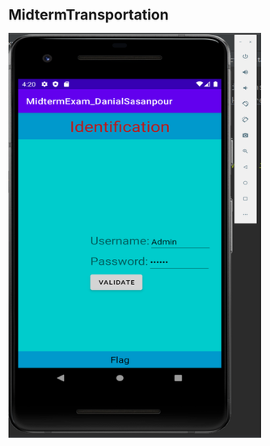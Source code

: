 # MidtermTransportation
<img src="https://github.com/danialsasanpour/MidtermTransportation/blob/master/screenshots/Screenshot%202022-10-19%20162410.png" width=500 height=800>
